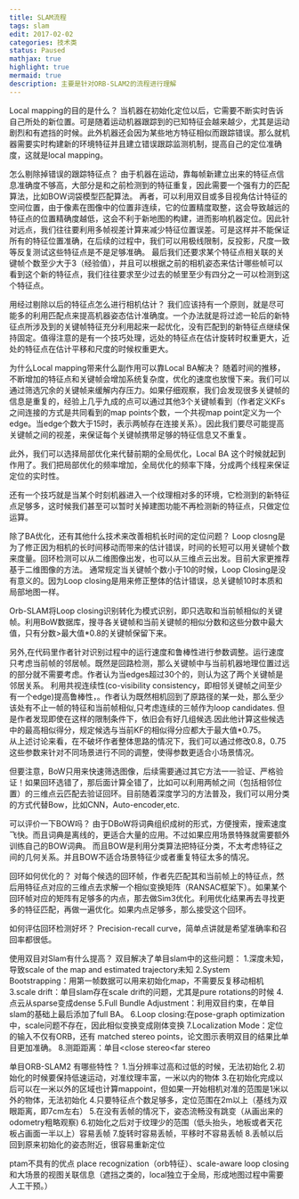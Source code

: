 ```yaml
---
title: SLAM流程
tags: slam
edit: 2017-02-02
categories: 技术类
status: Paused
mathjax: true
highlight: true
mermaid: true
description: 主要是针对ORB-SLAM2的流程进行理解
---
```

Local mapping的目的是什么？
当机器在初始化定位以后，它需要不断实时告诉自己所处的新位置。可是随着运动机器跟踪到的已知特征会越来越少，尤其是运动剧烈和有遮挡的时候。此外机器还会因为某些地方特征相似而跟踪错误。那么就机器需要实时构建新的环境特征并且建立错误跟踪监测机制，提高自己的定位准确度，这就是local mapping。

怎么剔除掉错误的跟踪特征点？
由于机器在运动，靠每帧新建立出来的特征点信息准确度不够高，大部分是和之前检测到的特征重复，因此需要一个强有力的匹配算法，比如BOW词袋模型匹配算法。
再者，可以利用双目或多目视角估计特征的空间位置，由于像素在图像中的位置非连续，它的位置精度取整，这会导致越远的特征点的位置精确度越低，这会不利于新地图的构建，进而影响机器定位。因此针对远点，我们往往要利用多帧视差计算来减少特征位置误差。可是这样并不能保证所有的特征位置准确，在后续的过程中，我们可以用极线限制，反投影，尺度一致等反复测试这些特征点是不是足够准确。
最后我们还要求某个特征点相关联的关键帧个数至少大于3（经验值），并且可以根据之前的相机姿态来估计哪些帧可以看到这个新的特征点，我们往往要求至少过去的帧里至少有四分之一可以检测到这个特征点。

用经过剔除以后的特征点怎么进行相机估计？
我们应该持有一个原则，就是尽可能多的利用匹配点来提高机器姿态估计准确度。一个办法就是将过滤一轮后的新特征点所涉及到的关键帧特征充分利用起来一起优化，没有匹配到的新特征点继续保持固定。值得注意的是有一个技巧处理，远处的特征点在估计旋转时权重更大，近处的特征点在估计平移和尺度的时候权重更大。

为什么Local mapping带来什么副作用可以靠Local BA解决？
随着时间的推移，不断增加的特征点和关键帧会增加系统复杂度，优化的速度也放慢下来。我们可以通过筛选冗余的关键帧来缓解内存压力。如果仔细观察，我们会发现很多关键帧的信息是重复的，经验上几乎九成的点可以通过其他3个关键帧看到（作者定义KFs之间连接的方式是共同看到的map points个数，一个共视map point定义为一个edge。当edge个数大于15时，表示两帧存在连接关系）。因此我们要尽可能提高关键帧之间的视差，来保证每个关键帧携带足够的特征信息又不重复。

此外，我们可以选择局部优化来代替前期的全局优化，Local BA 这个时候就起到作用了。我们把局部优化的频率增加，全局优化的频率下降，分成两个线程来保证定位的实时性。

还有一个技巧就是当某个时刻机器进入一个纹理相对多的环境，它检测到的新特征点足够多，这时候我们甚至可以暂时关掉建图功能不再检测新的特征点，只做定位运算。

除了BA优化，还有其他什么技术来改善相机长时间的定位问题？
 Loop closng是为了修正因为相机的长时间移动而带来的估计错误，时间的长短可以用关键帧个数来度量。回环检测可以从二维图像出发，也可以从三维点云出发。目前大家更推荐基于二维图像的方法。
通常规定当关键帧个数小于10的时候，Loop Closing是没有意义的。因为Loop closing是用来修正整体的估计错误，总关键帧10时本质和局部地图一样。

Orb-SLAM将Loop closing识别转化为模式识别，即只选取和当前帧相似的关键帧。利用BoW数据库，搜寻各关键帧和当前关键帧的相似分数和这些分数中最大值，只有分数>最大值*0.8的关键帧保留下来。

另外,在代码里作者针对识别过程中的运行速度和鲁棒性进行参数调整。运行速度只考虑当前帧的邻居帧。既然是回路检测，那么关键帧中与当前机器地理位置过远的部分就不需要考虑。作者认为当edges超过30个的，则认为这了两个关键帧是邻居关系。
 利用共视连续性(co-visibility consistency，即相邻关键帧之间至少有一个edge)提高鲁棒性，。作者认为既然相机回到了原路径的某一处，那么至少该处有不止一帧的特征和当前帧相似,只考虑连续的三帧作为loop candidates. 但是作者发现即使在这样的限制条件下，依旧会有好几组候选.因此他计算这些候选中的最高相似得分，规定候选与当前KF的相似得分应都大于最大值*0.75。   
从上述讨论来看，在不破坏作者整体思路的情况下，我们可以通过修改0.8，0.75这些参数来针对不同场景进行不同的调整，使得参数更适合小场景情况。

但要注意，BoW只用来快速筛选图像，后续需要通过其它方法一一验证、严格验证！如果回环选错了，那后面计算全错了，比如可以利用两帧之间（包括相邻位置）的三维点云匹配去验证回环。目前随着深度学习的方法普及，我们可以用分类的方式代替Bow，比如CNN，Auto-encoder,etc.

可以评价一下BOW吗？
由于DBoW将词典组织成树的形式，方便搜索，搜索速度飞快。而且词典是离线的，更适合大量的应用。不过如果应用场景特殊就需要额外训练自己的BOW词典。  而且BOW是利用分类算法把特征分类，不太考虑特征之间的几何关系。并且BOW不适合场景特征少或者重复特征太多的情况。

回环如何优化的？
对每个候选的回环帧，作者先匹配其和当前帧上的特征点，然后用特征点对应的三维点去求解一个相似变换矩阵（RANSAC框架下）。如果某个回环帧对应的矩阵有足够多的内点，那去做Sim3优化。利用优化结果再去寻找更多的特征匹配，再做一遍优化。如果内点足够多，那么接受这个回环。

如何评估回环检测好坏？
Precision-recall curve，简单点讲就是希望准确率和召回率都很低。



使用双目对Slam有什么提高？
双目解决了单目slam中的这些问题：
1.深度未知，导致scale of the map and estimated trajectory未知
2.System Bootstrapping：用第一帧数据可以用来初始化map，不需要反复移动相机
3.scale drift：单目slam存在scale drift的问题，尤其是pure rotations的时候
4.点云从sparse变成dense
5.Full Bundle Adjustment：利用双目约束，在单目slam的基础上最后添加了full BA。
6.Loop closing:在pose-graph optimization中，scale问题不存在，因此相似变换变成刚体变换 
7.Localization Mode：定位的输入不仅有ORB，还有 matched stereo points，论文图示表明双目的结果比单目更加准确。
8.测距距离：单目<close stereo<far stereo



单目ORB-SLAM2 有哪些特性？
1.当分辨率过高和过低的时候，无法初始化
2.初始化的时候要保持低速运动，对准纹理丰富，一米以内的物体
3.在初始化完成以后可以在一米以外的区域也计算mappoint，但如果一开始相机对准的范围是1米以外的物体，无法初始化
4.只要特征点个数足够多，定位范围在2m以上（基线为双眼距离，即7cm左右）
5.在没有丢帧的情况下，姿态流畅没有跳变（从画出来的odometry粗略观察)
6.初始化之后对于纹理少的范围（低头抬头，地板或者天花板占画面一半以上）容易丢帧
7.旋转时容易丢帧，平移时不容易丢帧
8.丢帧以后回到原来初始化的姿态附近，很容易重新定位


ptam不具有的优点
place recognization（orb特征）、scale-aware loop closing和大场景的视图关联信息（遮挡之类的，local独立于全局，形成地图过程中需要人工干预。）
